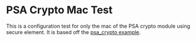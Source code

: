 # PSA Crypto Mac Test

This is a configuration test for only the mac of the PSA crypto module using
secure element.
It is based off the [psa_crypto example](../../../examples/advanced_examples/psa_crypto/README.md).
